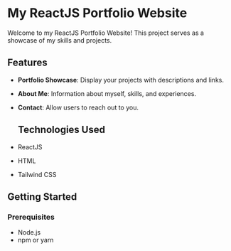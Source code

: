 #  My ReactJS Portfolio Website
<p> Welcome to my ReactJS Portfolio Website! This project serves as a showcase of my skills and projects.
 </p>

## Features

- **Portfolio Showcase**: Display your projects with descriptions and links.
- **About Me**: Information about myself,  skills, and experiences.
- **Contact**: Allow users to reach out to you.

  ## Technologies Used

- ReactJS
- HTML
- Tailwind CSS

## Getting Started

### Prerequisites

- Node.js
- npm or yarn
